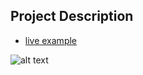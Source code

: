 ## Project Description

* [live example](https://learning-zone.github.io/website-templates/html5-portfolio/)

![alt text](https://github.com/learning-zone/Website-Templates/blob/master/assets/HTML5-Website-Template-Portfolio.png "HTML5-Website-Template-Portfolio")
